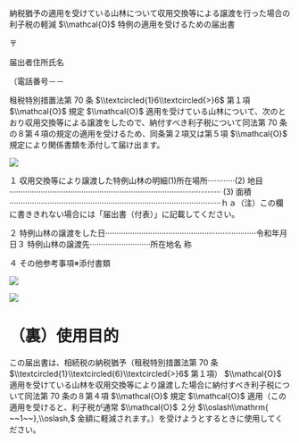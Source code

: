 納税猶予の適用を受けている山林について収用交換等による譲渡を行った場合の利子税の軽減 $\\mathcal{O}$ 特例の適用を受けるための届出書

〒

届出者住所氏名

（電話番号－－

租税特別措置法第 70 条 $\\textcircled{1}6\\textcircled{>}6$ 第１項 $\\mathcal{O}$ 規定 $\\mathcal{O}$ 適用を受けている山林について、次のとおり収用交換等による譲渡をしたので、納付すべき利子税について同法第 70 条の８第４項の規定の適用を受けるため、同条第２項又は第５項 $\\mathcal{O}$ 規定により関係書類を添付して届け出ます。

![](https://www.nta.go.jp/tmp/bbe5b9c5-44d1-4d8c-87e3-13f0528d970a/images/44cc7fa243631f52c529e057399946a7b3863b31d0a4df592c866fda433560b2.jpg)

１ 収用交換等により譲渡した特例山林の明細(1)所在場所············(2) 地目······························································································ (3) 面積······························································································ｈａ（注）この欄に書ききれない場合には「届出書（付表）」に記載してください。

２ 特例山林の譲渡をした日···································································令和年月日３ 特例山林の譲渡先···························所在地名 称

４ その他参考事項※添付書類

![](https://www.nta.go.jp/tmp/bbe5b9c5-44d1-4d8c-87e3-13f0528d970a/images/6dfd23750e5da94bb901d1b594351385df6261d8d056d1caf07dc33d6a51c835.jpg)

![](https://www.nta.go.jp/tmp/bbe5b9c5-44d1-4d8c-87e3-13f0528d970a/images/ba45daa22ec749f39d6804dbd6e0948b3503a7c5a27678a356c3112ddbb8dc0c.jpg)

# （裏）使用目的

この届出書は、相続税の納税猶予（租税特別措置法第 70 条 $\\textcircled{1}\\textcircled{6}\\textcircled{>}6$ 第１項） $\\mathcal{O}$ 適用を受けている山林を収用交換等により譲渡した場合に納付すべき利子税について同法第 70 条の８第４項 $\\mathcal{O}$ 規定 $\\mathcal{O}$ 適用（この適用を受けると、利子税が通常 $\\mathcal{O}$ ２分 $\\oslash\\mathrm{ ~~1~~},\\oslash,$ 金額に軽減されます。）を受けようとするときに使用してください。